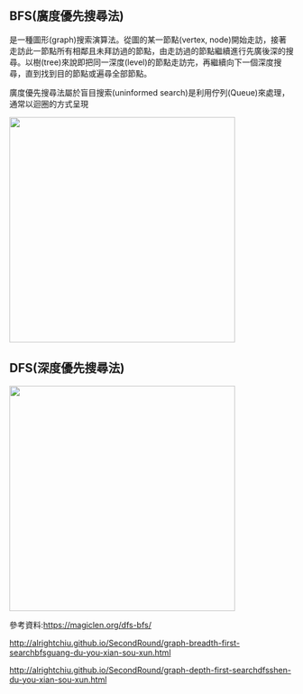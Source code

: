 ## BFS(廣度優先搜尋法)
是一種圖形(graph)搜索演算法。從圖的某一節點(vertex, node)開始走訪，接著走訪此一節點所有相鄰且未拜訪過的節點，由走訪過的節點繼續進行先廣後深的搜尋。以樹(tree)來說即把同一深度(level)的節點走訪完，再繼續向下一個深度搜尋，直到找到目的節點或遍尋全部節點。

廣度優先搜尋法屬於盲目搜索(uninformed search)是利用佇列(Queue)來處理，通常以迴圈的方式呈現

<img src='https://github.com/JoyC14/notes/blob/master/img/BFS.jpg' height=400 weight=400>

## DFS(深度優先搜尋法)

<img src='https://github.com/JoyC14/notes/blob/master/img/DFS.jpg' height=400 weight=400>

參考資料:https://magiclen.org/dfs-bfs/

http://alrightchiu.github.io/SecondRound/graph-breadth-first-searchbfsguang-du-you-xian-sou-xun.html

http://alrightchiu.github.io/SecondRound/graph-depth-first-searchdfsshen-du-you-xian-sou-xun.html
